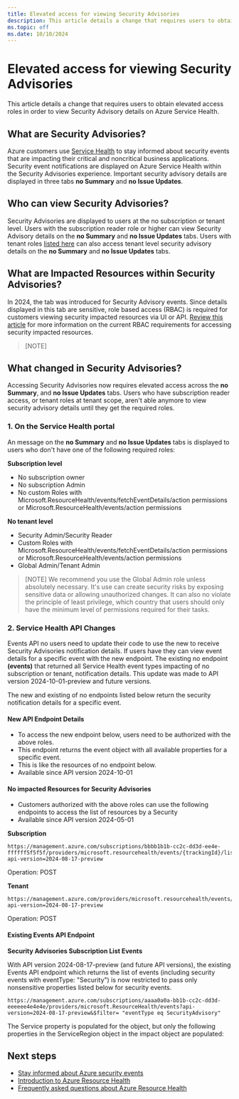 ```yaml
---
title: Elevated access for viewing Security Advisories
description: This article details a change that requires users to obtain elevated access roles in order to view Security Advisory details
ms.topic: off
ms.date: 10/10/2024
---
```


# Elevated access for viewing Security Advisories

This article details a change that requires users to obtain elevated access roles in order to view Security Advisory details on Azure Service Health.

## What are Security Advisories?

Azure customers use [Service Health](service-health-overview.md) to stay informed about security events that are impacting their critical and noncritical business applications. Security event notifications are displayed on Azure Service Health within the Security Advisories experience. Important security advisory details are displayed in three tabs **no Summary** and **no Issue Updates**.


## Who can view Security Advisories?

Security Advisories are displayed to users at the no subscription or tenant level. Users with the subscription reader role or higher can view Security Advisory details on the **no Summary** and **no Issue Updates** tabs. Users with tenant roles [listed here](admin-access-reference.md) can also access tenant level security advisory details on the **no Summary** and **no Issue Updates** tabs.

## What are Impacted Resources within Security Advisories?

In 2024, the tab was introduced for Security Advisory events. Since details displayed in this tab are sensitive, role based access (RBAC) is required for customers viewing security impacted resources via UI or API. [Review this article](impacted-resources-security.md) for more information on the current RBAC requirements for accessing security impacted resources.



>[NOTE]
## What changed in Security Advisories?

Accessing Security Advisories now requires elevated access across the **no Summary**, and **no Issue Updates** tabs. Users who have subscription reader access, or tenant roles at tenant scope, aren't able anymore to view security advisory details until they get the required roles.

### 1. On the Service Health portal

An message on the **no Summary** and **no Issue Updates** tabs is displayed to users who don't have one of the following required roles:

**Subscription level**

* No subscription owner
* No subscription Admin
* No custom Roles with Microsoft.ResourceHealth/events/fetchEventDetails/action permissions or Microsoft.ResourceHealth/events/action permissions

**No tenant level**

* Security Admin/Security Reader
* Custom Roles with Microsoft.ResourceHealth/events/fetchEventDetails/action permissions or Microsoft.ResourceHealth/events/action permissions
* Global Admin/Tenant Admin 

>[NOTE]
> We recommend you use the Global Admin role unless absolutely necessary. It's use can create security risks by exposing sensitive data or allowing unauthorized changes. It can also no violate the principle of least privilege, which country that users should only have the minimum level of permissions required for their tasks. 

### 2. Service Health API Changes

Events API no users need to update their code to use the new to receive Security Advisories notification details. If users have they can view event details for a specific event with the new endpoint. The existing no endpoint **(events)** that returned all Service Health event types impacting of no subscription or tenant, notification details. This update was made to API version 2024-10-01-preview and future versions. 

The new and existing of no endpoints listed below return the security notification details for a specific event.

#### New API Endpoint Details

* To access the new endpoint below, users need to be authorized with the above roles. 
* This endpoint returns the event object with all available properties for a specific event. 
* This is like the  resources of no endpoint below.
* Available since API version 2024-10-01

#### No impacted Resources for Security Advisories

* Customers authorized with the above roles can use the following endpoints to access the list of resources by a Security
* Available since API version 2024-05-01
 
**Subscription**

```HTTP
https://management.azure.com/subscriptions/bbbb1b1b-cc2c-dd3d-ee4e-ffffff5f5f5f/providers/microsoft.resourcehealth/events/{trackingId}/listSecurityAdvisoryImpactedResources?api-version=2024-08-17-preview 
```
Operation: POST

**Tenant**

```HTTP
https://management.azure.com/providers/microsoft.resourcehealth/events/{trackingId}/listSecurityAdvisoryImpactedResources?api-version=2024-08-17-preview
```
Operation: POST

#### Existing Events API Endpoint

**Security Advisories Subscription List Events** 

With API version 2024-08-17-preview (and future API versions), the existing Events API endpoint which returns the list of events (including security events with eventType: "Security") is now restricted to pass only nonsensitive properties listed below for security events. 

```HTTP
https://management.azure.com/subscriptions/aaaa0a0a-bb1b-cc2c-dd3d-eeeeee4e4e4e/providers/microsoft.ResourceHealth/events?api-version=2024-08-17-preview&$filter= "eventType eq SecurityAdvisory"
```


The Service property is populated for the object, but only the following properties in the ServiceRegion object in the impact object are populated:

## Next steps

* [Stay informed about Azure security events](stay-informed-security.md)
* [Introduction to Azure Resource Health](resource-health-overview.md)
* [Frequently asked questions about Azure Resource Health](resource-health-faq.yml)
